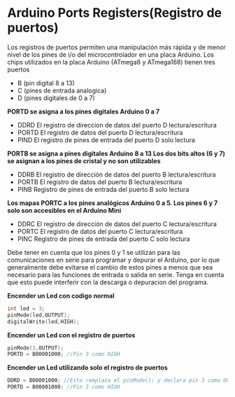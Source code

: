 # Arduino Ports Registers(Registro de puertos)

Los registros de puertos permiten una manipulación más rápida y de menor nivel de los pines de i/o del microcontrolador en una placa Arduino. Los chips utilizados en la placa Arduino (ATmega8 y ATmega168) tienen tres puertos

* B (pin digital 8 a 13)
* C (pines de entrada analogica)
* D (pines digitales de 0 a 7)

**PORTD se asigna a los pines digitales Arduino 0 a 7**
* DDRD El registro de direccion de datos del puerto D lectura/escritura
* PORTD El registro de datos del puerto D lectura/escritura
* PIND El registro de pines de entrada del puerto D solo lectura

**PORTB se asigna a  pines digitales Arduino 8 a 13 Los dos bits altos (6 y 7) se asignan a los pines de cristal y no son utilizables**
* DDRB El registro de dirección de datos del puerto B lectura/escritura
* PORTB El registro de datos del puerto B lectura/escritura
* PINB Registro de pines de entrada del puerto B solo lectura

**Los mapas PORTC a los pines analógicos Arduino 0 a 5. Los pines 6 y 7 solo son accesibles en el Arduino Mini**
* DDRC El registro de dirección de datos del puerto C lectura/escritura
* PORTC El registro de datos del puerto C lectura/escritura
* PINC Registro de pines de entrada del puerto C solo lectura

Debe tener en cuenta que los pines 0 y 1 se utilizan para las comunicaciones en serie para programar y depurar el Arduino, por lo que generalmente debe evitarse el cambio de estos pines a menos que sea necesario para las funciones de entrada o salida en serie. Tenga en cuenta que esto puede interferir con la descarga o depuracion del programa.

**Encender un Led con codigo normal**
```C++
int led = 3;
pinMode(led,OUTPUT);
digitalWrite(led,HIGH);
```

**Encender un Led con el registro de puertos**
```C++
pinMode(3,OUTPUT);
PORTD = B00001000; //Pin 3 como HIGH
```

**Encender un Led utilizando solo el registro de puertos**
```c++
DDRD = B00001000; //Esto remplaza el pinMode(); y declara pin 3 como OUTPUT
PORTD = B00001000; //Pin 3 como HIGH
```
